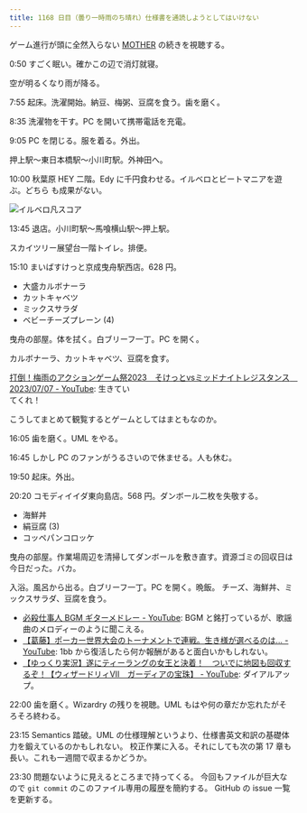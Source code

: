 ```yaml
---
title: 1168 日目（曇り一時雨のち晴れ）仕様書を通読しようとしてはいけない
---
```


ゲーム進行が頭に全然入らない [MOTHER](https://www.youtube.com/playlist?list=PLolidDPmwWFSfjfQHbIssP6K1B9qmLBph) の続きを視聴する。

0:50 すごく眠い。確かこの辺で消灯就寝。

空が明るくなり雨が降る。

7:55 起床。洗濯開始。納豆、梅粥、豆腐を食う。歯を磨く。

8:35 洗濯物を干す。PC を開いて携帯電話を充電。

9:05 PC を閉じる。服を着る。外出。

押上駅～東日本橋駅～小川町駅。外神田へ。

10:00 秋葉原 HEY 二階。Edy に千円食わせる。イルベロとビートマニアを遊ぶ。どちら
も成果がない。

![イルベロ凡スコア](https://pbs.twimg.com/media/F0f3A2QaEAEM9-a?format=jpg&name=small)

13:45 退店。小川町駅～馬喰横山駅～押上駅。

スカイツリー展望台一階トイレ。排便。

15:10 まいばすけっと京成曳舟駅西店。628 円。

* 大盛カルボナーラ
* カットキャベツ
* ミックスサラダ
* ベビーチーズプレーン (4)

曳舟の部屋。体を拭く。白ブリーフ一丁。PC を開く。

カルボナーラ、カットキャベツ、豆腐を食す。

[打倒！梅雨のアクションゲーム祭2023　そけっとvsミッドナイトレジスタンス　2023/07/07 - YouTube](https://www.youtube.com/watch?v=lb4hByujuYc):
生きてい  
てくれ！

こうしてまとめて観覧するとゲームとしてはまともなのか。

16:05 歯を磨く。UML をやる。

16:45 しかし PC のファンがうるさいので休ませる。人も休む。

19:50 起床。外出。

20:20 コモディイイダ東向島店。568 円。ダンボール二枚を失敬する。

* 海鮮丼
* 絹豆腐 (3)
* コッペパンコロッケ

曳舟の部屋。作業場周辺を清掃してダンボールを敷き直す。資源ゴミの回収日は今日だった。バカ。

入浴。風呂から出る。白ブリーフ一丁。PC を開く。晩飯。
チーズ、海鮮丼、ミックスサラダ、豆腐を食う。

* [必殺仕事人 BGM ギターメドレー - YouTube](https://www.youtube.com/watch?v=E1POP_C0qB4):
  BGM と銘打っているが、歌謡曲のメロディーのように聞こえる。
* [【葛藤】ポーカー世界大会のトーナメントで連戦。生き様が選べるのは… - YouTube](https://www.youtube.com/watch?v=83eWEyzlwe4):
  1bb から復活したら何か報酬があると面白いかもしれない。
* [【ゆっくり実況】遂にティーラングの女王と決着！　ついでに地図も回収するぞ！【ウィザードリィⅦ　ガーディアの宝珠】 - YouTube](https://www.youtube.com/watch?v=zrkHlE57VQA):
  ダイアルアップ。

22:00 歯を磨く。Wizardry の残りを視聴。UML もはや何の章だか忘れたがそろそろ終わる。

23:15 Semantics 踏破。UML の仕様理解というより、仕様書英文和訳の基礎体力を鍛えているのかもしれない。
校正作業に入る。それにしても次の第 17 章も長い。これも一週間で収まるかどうか。

23:30 問題ないように見えるところまで持ってくる。
今回もファイルが巨大なので `git commit` のこのファイル専用の履歴を簡約する。
GitHub の issue 一覧を更新する。
